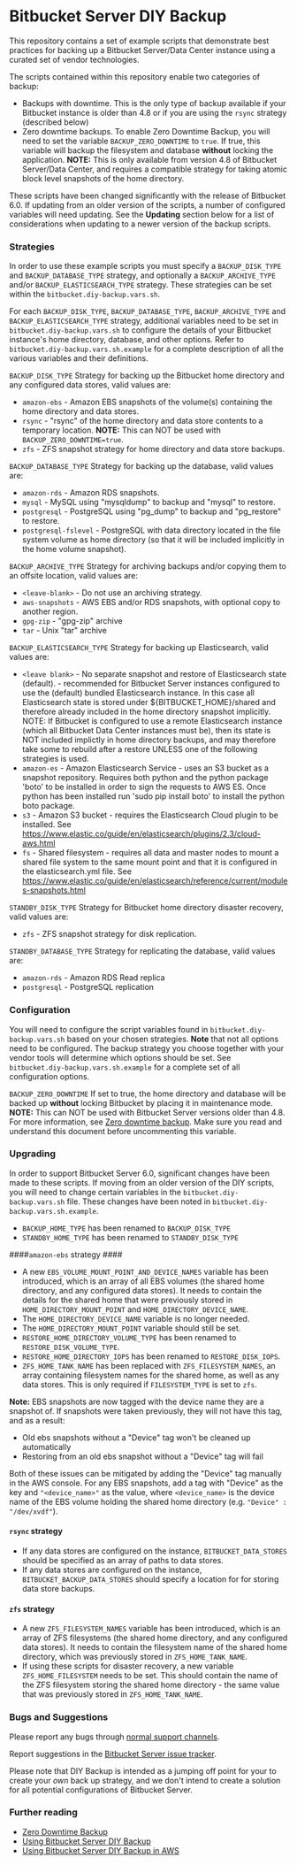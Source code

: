 # Bitbucket Server DIY Backup #

This repository contains a set of example scripts that demonstrate best practices for backing up a Bitbucket Server/Data
Center instance using a curated set of vendor technologies.

The scripts contained within this repository enable two categories of backup:

* Backups with downtime. This is the only type of backup available if your Bitbucket instance is older than 4.8 or if
  you are using the ``rsync`` strategy (described below)
* Zero downtime backups. To enable Zero Downtime Backup, you will need to set the variable `BACKUP_ZERO_DOWNTIME` to
  `true`. If true, this variable will backup the filesystem and database **without** locking the application.
  **NOTE:** This is only available from version 4.8 of Bitbucket Server/Data Center, and requires a compatible strategy
  for taking atomic block level snapshots of the home directory.

These scripts have been changed significantly with the release of Bitbucket 6.0. If updating from an older version of
the scripts, a number of configured variables will need updating. See the **Updating** section below for a list of
considerations when updating to a newer version of the backup scripts.

### Strategies ###

In order to use these example scripts you must specify a `BACKUP_DISK_TYPE` and `BACKUP_DATABASE_TYPE` strategy, and
optionally a `BACKUP_ARCHIVE_TYPE` and/or `BACKUP_ELASTICSEARCH_TYPE` strategy. These strategies can be set within the
`bitbucket.diy-backup.vars.sh`.

For each `BACKUP_DISK_TYPE`, `BACKUP_DATABASE_TYPE`, `BACKUP_ARCHIVE_TYPE` and `BACKUP_ELASTICSEARCH_TYPE` strategy,
additional variables need to be set in `bitbucket.diy-backup.vars.sh` to configure the details of your Bitbucket 
instance's home directory, database, and other options. Refer to `bitbucket.diy-backup.vars.sh.example` for a complete 
description of all the various variables and their definitions.

`BACKUP_DISK_TYPE` Strategy for backing up the Bitbucket home directory and any configured data stores, valid values are:

* `amazon-ebs`          - Amazon EBS snapshots of the volume(s) containing the home directory and data stores.
* `rsync`               - "rsync" of the home directory and data store contents to a temporary location. **NOTE:** This
                          can NOT be used with `BACKUP_ZERO_DOWNTIME=true`.
* `zfs`                 - ZFS snapshot strategy for home directory and data store backups.

`BACKUP_DATABASE_TYPE` Strategy for backing up the database, valid values are:

* `amazon-rds`          - Amazon RDS snapshots.
* `mysql`               - MySQL using "mysqldump" to backup and "mysql" to restore.
* `postgresql`          - PostgreSQL using "pg_dump" to backup and "pg_restore" to restore.
* `postgresql-fslevel`  - PostgreSQL with data directory located in the file system volume as home directory (so that
                           it will be included implicitly in the home volume snapshot).

`BACKUP_ARCHIVE_TYPE`  Strategy for archiving backups and/or copying them to an offsite location, valid values are:

* `<leave-blank>`       - Do not use an archiving strategy.
* `aws-snapshots`       - AWS EBS and/or RDS snapshots, with optional copy to another region.
* `gpg-zip`             - "gpg-zip" archive
* `tar`                 - Unix "tar" archive


`BACKUP_ELASTICSEARCH_TYPE` Strategy for backing up Elasticsearch, valid values are:

* `<leave blank>`       - No separate snapshot and restore of Elasticsearch state (default).
                        - recommended for Bitbucket Server instances configured to use the (default) bundled 
                          Elasticsearch instance. In this case all Elasticsearch state is stored under 
                          ${BITBUCKET_HOME}/shared and therefore already included in the home directory snapshot 
                          implicitly. NOTE: If Bitbucket is configured to use a remote Elasticsearch instance (which 
                          all Bitbucket Data Center instances must be), then its state is NOT included implictly in 
                          home directory backups, and may therefore take some to rebuild after a restore UNLESS one of
                          the following strategies is used.
* `amazon-es`           - Amazon Elasticsearch Service - uses an S3 bucket as a snapshot repository. Requires both 
                          python and the python package 'boto' to be installed in order to sign the requests to AWS ES.
                          Once python has been installed run 'sudo pip install boto' to install the python boto package.
* `s3`                  - Amazon S3 bucket - requires the Elasticsearch Cloud plugin to be installed. See 
                          https://www.elastic.co/guide/en/elasticsearch/plugins/2.3/cloud-aws.html
* `fs`                  - Shared filesystem - requires all data and master nodes to mount a shared file system to the 
                          same mount point and that it is configured in the elasticsearch.yml file. See 
                          https://www.elastic.co/guide/en/elasticsearch/reference/current/modules-snapshots.html

`STANDBY_DISK_TYPE` Strategy for Bitbucket home directory disaster recovery, valid values are:

*  `zfs`                - ZFS snapshot strategy for disk replication.

`STANDBY_DATABASE_TYPE` Strategy for replicating the database, valid values are:

*  `amazon-rds`         - Amazon RDS Read replica
*  `postgresql`         - PostgreSQL replication

### Configuration ####

You will need to configure the script variables found in `bitbucket.diy-backup.vars.sh` based on your chosen strategies.
**Note** that not all options need to be configured. The backup strategy you choose together with your vendor tools will
determine which options should be set. See `bitbucket.diy-backup.vars.sh.example` for a complete set of all 
configuration options.

`BACKUP_ZERO_DOWNTIME` If set to true, the home directory and database will be backed up **without** locking Bitbucket
by placing it in maintenance mode. **NOTE:** This can NOT be used with Bitbucket Server versions older than 4.8. For 
more information, see [Zero downtime backup](https://confluence.atlassian.com/display/BitbucketServer/Using+Bitbucket+Zero+Downtime+Backup).
Make sure you read and understand this document before uncommenting this variable.

### Upgrading ###
In order to support Bitbucket Server 6.0, significant changes have been made to these scripts. If moving from an older 
version of the DIY scripts, you will need to change certain variables in the `bitbucket.diy-backup.vars.sh` file. These
changes have been noted in `bitbucket.diy-backup.vars.sh.example`.

* `BACKUP_HOME_TYPE` has been renamed to `BACKUP_DISK_TYPE`
* `STANDBY_HOME_TYPE` has been renamed to `STANDBY_DISK_TYPE`

####`amazon-ebs` strategy ####
* A new `EBS_VOLUME_MOUNT_POINT_AND_DEVICE_NAMES` variable has been introduced, which is an array of all EBS volumes 
  (the shared home directory, and any configured data stores). It needs to contain the details for the shared home that
  were previously stored in `HOME_DIRECTORY_MOUNT_POINT` and `HOME_DIRECTORY_DEVICE_NAME`.
* The `HOME_DIRECTORY_DEVICE_NAME` variable is no longer needed.
* The `HOME_DIRECTORY_MOUNT_POINT` variable should still be set.
* `RESTORE_HOME_DIRECTORY_VOLUME_TYPE` has been renamed to `RESTORE_DISK_VOLUME_TYPE`.
* `RESTORE_HOME_DIRECTORY_IOPS` has been renamed to `RESTORE_DISK_IOPS`.
* `ZFS_HOME_TANK_NAME` has been replaced with `ZFS_FILESYSTEM_NAMES`, an array containing filesystem names for the 
  shared home, as well as any data stores. This is only required if `FILESYSTEM_TYPE` is set to `zfs`.

**Note:** EBS snapshots are now tagged with the device name they are a snapshot of. If snapshots were taken previously, 
they will not have this tag, and as a result:

* Old ebs snapshots without a "Device" tag won't be cleaned up automatically
* Restoring from an old ebs snapshot without a "Device" tag will fail

Both of these issues can be mitigated by adding the "Device" tag manually in the AWS console. For any EBS snapshots,
add a tag with "Device" as the key and `"<device_name>"` as the value, where `<device_name>` is the device name of the 
EBS volume holding the shared home directory (e.g. `"Device" : "/dev/xvdf"`).

#### `rsync` strategy ####
* If any data stores are configured on the instance, `BITBUCKET_DATA_STORES` should be specified as an array of paths to
  data stores.
* If any data stores are configured on the instance, `BITBUCKET_BACKUP_DATA_STORES` should specify a location for
  for storing data store backups. 

#### `zfs` strategy ####
* A new `ZFS_FILESYSTEM_NAMES` variable has been introduced, which is an array of ZFS filesystems (the shared home 
  directory, and any configured data stores). It needs to contain the filesystem name of the shared home directory,
  which was previously stored in `ZFS_HOME_TANK_NAME`.
* If using these scripts for disaster recovery, a new variable `ZFS_HOME_FILESYSTEM` needs to be set. This should
  contain the name of the ZFS filesystem storing the shared home directory - the same value that was previously stored
  in `ZFS_HOME_TANK_NAME`.

### Bugs and Suggestions ###

Please report any bugs through [normal support channels](https://support.atlassian.com/servicedesk/customer/portal/24).

Report suggestions in the [Bitbucket Server issue tracker](https://jira.atlassian.com/browse/BSERV).

Please note that DIY Backup is intended as a jumping off point for your to create your _own_ back up strategy, and we 
don't intend to create a solution for all potential configurations of Bitbucket Server.

### Further reading ###
* [Zero Downtime Backup](https://confluence.atlassian.com/display/BitbucketServer/Using+Bitbucket+Zero+Downtime+Backup)
* [Using Bitbucket Server DIY Backup](https://confluence.atlassian.com/display/BitbucketServer/Using+Bitbucket+Server+DIY+Backup)
* [Using Bitbucket Server DIY Backup in AWS](https://confluence.atlassian.com/display/BitbucketServer/Using+Bitbucket+Server+DIY+Backup+in+AWS)
